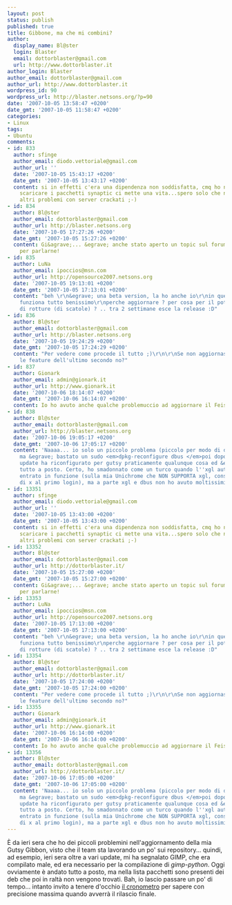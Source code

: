```yaml
---
layout: post
status: publish
published: true
title: Gibbone, ma che mi combini?
author:
  display_name: Bl@ster
  login: Blaster
  email: dottorblaster@gmail.com
  url: http://www.dottorblaster.it
author_login: Blaster
author_email: dottorblaster@gmail.com
author_url: http://www.dottorblaster.it
wordpress_id: 90
wordpress_url: http://blaster.netsons.org/?p=90
date: '2007-10-05 13:58:47 +0200'
date_gmt: '2007-10-05 11:58:47 +0200'
categories:
- Linux
tags:
- Ubuntu
comments:
- id: 833
  author: sfinge
  author_email: diodo.vettoriale@gmail.com
  author_url: ''
  date: '2007-10-05 15:43:17 +0200'
  date_gmt: '2007-10-05 13:43:17 +0200'
  content: si in effetti c'era una dipendenza non soddisfatta, cmq ho notato che per
    scaricare i pacchetti synaptic ci mette una vita...spero solo che non avranno
    altri problemi con server crackati ;-)
- id: 834
  author: Bl@ster
  author_email: dottorblaster@gmail.com
  author_url: http://blaster.netsons.org
  date: '2007-10-05 17:27:26 +0200'
  date_gmt: '2007-10-05 15:27:26 +0200'
  content: Gi&agrave;... &egrave; anche stato aperto un topic sul forum di ubuntu-it
    per parlarne!
- id: 835
  author: LuNa
  author_email: ipoccios@msn.com
  author_url: http://opensource2007.netsons.org
  date: '2007-10-05 19:13:01 +0200'
  date_gmt: '2007-10-05 17:13:01 +0200'
  content: "beh \r\n&egrave; una beta version, la ho anche io\r\nin questo momento
    funziona tutto benissimo\r\nperche aggiornare ? per cosa per il potenziale rischio
    di rotture (di scatole) ? .. tra 2 settimane esce la release :D"
- id: 836
  author: Bl@ster
  author_email: dottorblaster@gmail.com
  author_url: http://blaster.netsons.org
  date: '2007-10-05 19:24:29 +0200'
  date_gmt: '2007-10-05 17:24:29 +0200'
  content: "Per vedere come procede il tutto ;)\r\n\r\nSe non aggiornassimo non avremmo
    le feature dell'ultimo secondo no?"
- id: 837
  author: Gionark
  author_email: admin@gionark.it
  author_url: http://www.gionark.it
  date: '2007-10-06 18:14:07 +0200'
  date_gmt: '2007-10-06 16:14:07 +0200'
  content: Io ho avuto anche qualche problemuccio ad aggiornare il Feisty.
- id: 838
  author: Bl@ster
  author_email: dottorblaster@gmail.com
  author_url: http://blaster.netsons.org
  date: '2007-10-06 19:05:17 +0200'
  date_gmt: '2007-10-06 17:05:17 +0200'
  content: 'Naaaa... io solo un piccolo problema (piccolo per modo di dire) con dbus...
    ma &egrave; bastato un sudo <em>dpkg-reconfigure dbus </em>poi dopo un po'' di
    update ha riconfigurato per gutsy praticamente qualunque cosa ed &egrave; andato
    tutto a posto. Certo, ho smadonnato come un turco quando l''xgl automatico &egrave;
    entrato in funzione (sulla mia Unichrome che NON SUPPORTA xgl, conseguenza: riavvio
    di x al primo login), ma a parte xgl e dbus non ho avuto moltissimi problemi.'
- id: 13351
  author: sfinge
  author_email: diodo.vettoriale@gmail.com
  author_url: ''
  date: '2007-10-05 13:43:00 +0200'
  date_gmt: '2007-10-05 13:43:00 +0200'
  content: si in effetti c'era una dipendenza non soddisfatta, cmq ho notato che per
    scaricare i pacchetti synaptic ci mette una vita...spero solo che non avranno
    altri problemi con server crackati ;-)
- id: 13352
  author: Bl@ster
  author_email: dottorblaster@gmail.com
  author_url: http://dottorblaster.it/
  date: '2007-10-05 15:27:00 +0200'
  date_gmt: '2007-10-05 15:27:00 +0200'
  content: Gi&agrave;... &egrave; anche stato aperto un topic sul forum di ubuntu-it
    per parlarne!
- id: 13353
  author: LuNa
  author_email: ipoccios@msn.com
  author_url: http://opensource2007.netsons.org
  date: '2007-10-05 17:13:00 +0200'
  date_gmt: '2007-10-05 17:13:00 +0200'
  content: "beh \r\n&egrave; una beta version, la ho anche io\r\nin questo momento
    funziona tutto benissimo\r\nperche aggiornare ? per cosa per il potenziale rischio
    di rotture (di scatole) ? .. tra 2 settimane esce la release :D"
- id: 13354
  author: Bl@ster
  author_email: dottorblaster@gmail.com
  author_url: http://dottorblaster.it/
  date: '2007-10-05 17:24:00 +0200'
  date_gmt: '2007-10-05 17:24:00 +0200'
  content: "Per vedere come procede il tutto ;)\r\n\r\nSe non aggiornassimo non avremmo
    le feature dell'ultimo secondo no?"
- id: 13355
  author: Gionark
  author_email: admin@gionark.it
  author_url: http://www.gionark.it
  date: '2007-10-06 16:14:00 +0200'
  date_gmt: '2007-10-06 16:14:00 +0200'
  content: Io ho avuto anche qualche problemuccio ad aggiornare il Feisty.
- id: 13356
  author: Bl@ster
  author_email: dottorblaster@gmail.com
  author_url: http://dottorblaster.it/
  date: '2007-10-06 17:05:00 +0200'
  date_gmt: '2007-10-06 17:05:00 +0200'
  content: 'Naaaa... io solo un piccolo problema (piccolo per modo di dire) con dbus...
    ma &egrave; bastato un sudo <em>dpkg-reconfigure dbus </em>poi dopo un po'' di
    update ha riconfigurato per gutsy praticamente qualunque cosa ed &egrave; andato
    tutto a posto. Certo, ho smadonnato come un turco quando l''xgl automatico &egrave;
    entrato in funzione (sulla mia Unichrome che NON SUPPORTA xgl, conseguenza: riavvio
    di x al primo login), ma a parte xgl e dbus non ho avuto moltissimi problemi.'
---
```

<p>È da ieri sera che ho dei piccoli problemini nell'aggiornamento della mia Gutsy Gibbon, visto che il team sta lavorando un po' sui repository... quindi, ad esempio, ieri sera oltre a vari update, mi ha segnalato GIMP, che era compilato male, ed era necessario per la compilazione di <em>gimp-python</em>. Oggi ovviamente è andato tutto a posto, ma nella lista pacchetti sono presenti dei deb che poi in raltà non vengono trovati. Bah, io lascio passare un po' di tempo... intanto invito a tenere d'occhio <a href="http://ubuntu-it.org">il cronometro</a> per sapere con precisione massima quando avverrà il rilascio finale.</p>
